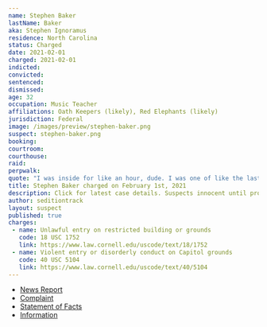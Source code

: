 ```yaml
---
name: Stephen Baker
lastName: Baker
aka: Stephen Ignoramus
residence: North Carolina
status: Charged
date: 2021-02-01
charged: 2021-02-01
indicted:
convicted: 
sentenced: 
dismissed: 
age: 32
occupation: Music Teacher
affiliations: Oath Keepers (likely), Red Elephants (likely)
jurisdiction: Federal
image: /images/preview/stephen-baker.png
suspect: stephen-baker.png
booking:
courtroom:
courthouse:
raid:
perpwalk:
quote: "I was inside for like an hour, dude. I was one of like the last 10 people in there."
title: Stephen Baker charged on February 1st, 2021
description: Click for latest case details. Suspects innocent until proven guilty.
author: seditiontrack
layout: suspect
published: true
charges:
 - name: Unlawful entry on restricted building or grounds
   code: 18 USC 1752
   link: https://www.law.cornell.edu/uscode/text/18/1752
 - name: Violent entry or disorderly conduct on Capitol grounds
   code: 40 USC 5104
   link: https://www.law.cornell.edu/uscode/text/40/5104
---
```

- [News Report](https://www.newsobserver.com/news/politics-government/article248921789.html)
- [Complaint](https://www.justice.gov/file/1362776/download)
- [Statement of Facts](https://www.justice.gov/file/1362776/download)
- [Information](https://www.justice.gov/usao-dc/case-multi-defendant/file/1384336/download)
